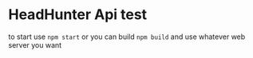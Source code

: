 # HeadHunter Api test

to start use `npm start`
or you can build `npm build` and use whatever web server you want

